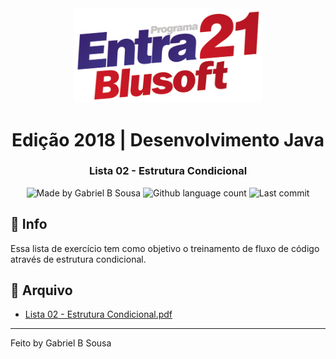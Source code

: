 <div align="center">
  <a href="https://www.entra21.com.br/">
    <img src="../../../../../../resources/images/logo-entra21.png" alt="Programa Entra21" width="300px">
  </a>
  <h1>Edição 2018 | Desenvolvimento Java</h1>
</div>

<h3 align="center">
  Lista 02 - Estrutura Condicional
</h3>

<p align="center">
  <img alt="Made by Gabriel B Sousa" src="https://img.shields.io/badge/made%20by-Gabriel%20B%20Sousa-007d99?style=flat-square">

  <img alt="Github language count" src="https://img.shields.io/github/languages/count/gabrielbudke/entra21?color=007d99&style=flat-square">
  
  <img alt="Last commit" src="https://img.shields.io/github/last-commit/gabrielbudke/entra21?color=007d99&style=flat-square">
</p>

## :pushpin: Info

Essa lista de exercício tem como objetivo o treinamento de fluxo de código através de estrutura condicional.

## :open_file_folder: Arquivo

- [Lista 02 - Estrutura Condicional.pdf](https://github.com/gabrielbudke/entra21/blob/master/resources/listas/Lista%2002%20-%20Estrutura%20Condicional.pdf)

---
Feito by Gabriel B Sousa
